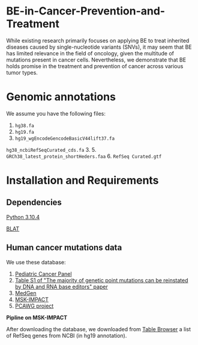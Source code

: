 # BE-in-Cancer-Prevention-and-Treatment
While existing research primarily focuses on applying BE to treat inherited diseases caused by single-nucleotide variants (SNVs), it may seem that BE has limited relevance in the field of oncology, given the multitude of mutations present in cancer cells. Nevertheless, we demonstrate that BE holds promise in the treatment and prevention of cancer across various tumor types.
# Genomic annotations
We assume you have the following files:
1. ```hg38.fa```
2. ```hg19.fa```
3. ```hg19_wgEncodeGencodeBasicV44lift37.fa``` 

```hg38_ncbiRefSeqCurated_cds.fa```
3. 
5. ```GRCh38_latest_protein_shortHeders.faa```
6. ```RefSeq Curated.gtf```

# Installation and Requirements
## Dependencies

[Python 3.10.4](https://www.python.org/downloads/release/python-3104/)

[BLAT](https://genome.ucsc.edu/cgi-bin/hgBlat)

## Human cancer mutations data
We use these database:
1. [Pediatric Cancer Panel](https://www.ncbi.nlm.nih.gov/gtr/tests/562503/)
2. [Table S1 of "The majority of genetic point mutations can be reinstated by DNA and RNA base editors" paper](https://github.com/arieldadush/BE-on-genetic-point-mutations.git)
3. [MedGen](https://www.ncbi.nlm.nih.gov/medgen/)
4. [MSK-IMPACT](https://www.nature.com/articles/s41588-021-00949-1)
5. [PCAWG project](https://www.nature.com/articles/s41586-020-1969-6)


**Pipline on MSK-IMPACT**

After downloading the database, we downloaded from [Table Browser](https://genome.ucsc.edu/cgi-bin/hgTables?hgsid=1723543828_rv8jAZ6jYoeMPtpo2d5W7THrMVa9&clade=mammal&org=&db=hg19&hgta_group=genes&hgta_track=refSeqComposite&hgta_table=ncbiRefSeqCurated&hgta_regionType=range&position=&hgta_outputType=primaryTable&hgta_outFileName=) a list of RefSeq genes from NCBI (in hg19 annotation).
